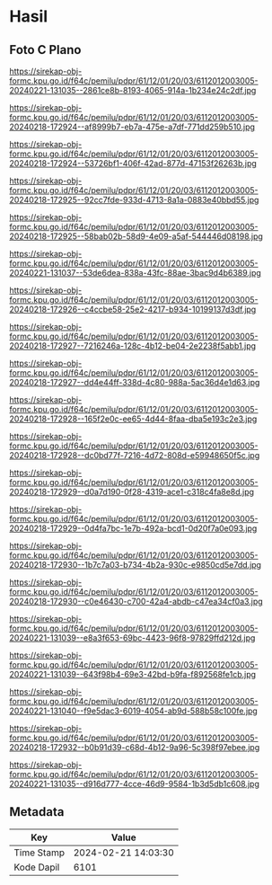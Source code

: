 # Hasil

## Foto C Plano

https://sirekap-obj-formc.kpu.go.id/f64c/pemilu/pdpr/61/12/01/20/03/6112012003005-20240221-131035--2861ce8b-8193-4065-914a-1b234e24c2df.jpg

https://sirekap-obj-formc.kpu.go.id/f64c/pemilu/pdpr/61/12/01/20/03/6112012003005-20240218-172924--af8999b7-eb7a-475e-a7df-771dd259b510.jpg

https://sirekap-obj-formc.kpu.go.id/f64c/pemilu/pdpr/61/12/01/20/03/6112012003005-20240218-172924--53726bf1-406f-42ad-877d-47153f26263b.jpg

https://sirekap-obj-formc.kpu.go.id/f64c/pemilu/pdpr/61/12/01/20/03/6112012003005-20240218-172925--92cc7fde-933d-4713-8a1a-0883e40bbd55.jpg

https://sirekap-obj-formc.kpu.go.id/f64c/pemilu/pdpr/61/12/01/20/03/6112012003005-20240218-172925--58bab02b-58d9-4e09-a5af-544446d08198.jpg

https://sirekap-obj-formc.kpu.go.id/f64c/pemilu/pdpr/61/12/01/20/03/6112012003005-20240221-131037--53de6dea-838a-43fc-88ae-3bac9d4b6389.jpg

https://sirekap-obj-formc.kpu.go.id/f64c/pemilu/pdpr/61/12/01/20/03/6112012003005-20240218-172926--c4ccbe58-25e2-4217-b934-10199137d3df.jpg

https://sirekap-obj-formc.kpu.go.id/f64c/pemilu/pdpr/61/12/01/20/03/6112012003005-20240218-172927--7216246a-128c-4b12-be04-2e2238f5abb1.jpg

https://sirekap-obj-formc.kpu.go.id/f64c/pemilu/pdpr/61/12/01/20/03/6112012003005-20240218-172927--dd4e44ff-338d-4c80-988a-5ac36d4e1d63.jpg

https://sirekap-obj-formc.kpu.go.id/f64c/pemilu/pdpr/61/12/01/20/03/6112012003005-20240218-172928--165f2e0c-ee65-4d44-8faa-dba5e193c2e3.jpg

https://sirekap-obj-formc.kpu.go.id/f64c/pemilu/pdpr/61/12/01/20/03/6112012003005-20240218-172928--dc0bd77f-7216-4d72-808d-e59948650f5c.jpg

https://sirekap-obj-formc.kpu.go.id/f64c/pemilu/pdpr/61/12/01/20/03/6112012003005-20240218-172929--d0a7d190-0f28-4319-ace1-c318c4fa8e8d.jpg

https://sirekap-obj-formc.kpu.go.id/f64c/pemilu/pdpr/61/12/01/20/03/6112012003005-20240218-172929--0d4fa7bc-1e7b-492a-bcd1-0d20f7a0e093.jpg

https://sirekap-obj-formc.kpu.go.id/f64c/pemilu/pdpr/61/12/01/20/03/6112012003005-20240218-172930--1b7c7a03-b734-4b2a-930c-e9850cd5e7dd.jpg

https://sirekap-obj-formc.kpu.go.id/f64c/pemilu/pdpr/61/12/01/20/03/6112012003005-20240218-172930--c0e46430-c700-42a4-abdb-c47ea34cf0a3.jpg

https://sirekap-obj-formc.kpu.go.id/f64c/pemilu/pdpr/61/12/01/20/03/6112012003005-20240221-131039--e8a3f653-69bc-4423-96f8-97829ffd212d.jpg

https://sirekap-obj-formc.kpu.go.id/f64c/pemilu/pdpr/61/12/01/20/03/6112012003005-20240221-131039--643f98b4-69e3-42bd-b9fa-f892568fe1cb.jpg

https://sirekap-obj-formc.kpu.go.id/f64c/pemilu/pdpr/61/12/01/20/03/6112012003005-20240221-131040--f9e5dac3-6019-4054-ab9d-588b58c100fe.jpg

https://sirekap-obj-formc.kpu.go.id/f64c/pemilu/pdpr/61/12/01/20/03/6112012003005-20240218-172932--b0b91d39-c68d-4b12-9a96-5c398f97ebee.jpg

https://sirekap-obj-formc.kpu.go.id/f64c/pemilu/pdpr/61/12/01/20/03/6112012003005-20240221-131035--d916d777-4cce-46d9-9584-1b3d5db1c608.jpg


## Metadata

| Key        | Value               |
| ---------- | ------------------- |
| Time Stamp | 2024-02-21 14:03:30 |
| Kode Dapil | 6101                |



